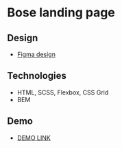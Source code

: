 # Bose landing page

## Design
- [Figma design](https://www.figma.com/file/OMjQNb3hg1LKMV4OwyQ3Ao/BOSE?node-id=0%3A1&t=8YmmJPGZnWlUPt4J-0)

## Technologies
- HTML, SCSS, Flexbox, CSS Grid
- BEM

## Demo
- [DEMO LINK](https://Oleksandr-Filo.github.io/Bose_Landing_Page/)

